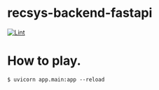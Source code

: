 # recsys-backend-fastapi

[![Lint](https://github.com/project-agd/recsys-backend-fastapi/actions/workflows/flake8.yml/badge.svg)](https://github.com/project-agd/recsys-backend-fastapi/actions/workflows/flake8.yml)

# How to play.
```shell
$ uvicorn app.main:app --reload
```
